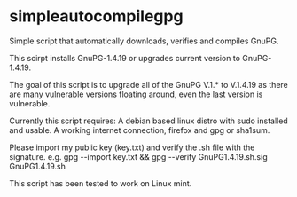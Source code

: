 # simpleautocompilegpg
Simple script that automatically downloads, verifies and compiles GnuPG. 

This scirpt installs GnuPG-1.4.19 or upgrades current version to GnuPG-1.4.19.

The goal of this script is to upgrade all of the GnuPG V.1.* to V.1.4.19 as there are many vulnerable versions floating around, even the last version is vulnerable.

Currently this script requires: A debian based linux distro with sudo installed and usable. A working internet connection, firefox and gpg or sha1sum.

Please import my public key (key.txt) and verify the .sh file with the signature. e.g. gpg --import key.txt && gpg --verify GnuPG1.4.19.sh.sig GnuPG1.4.19.sh 

This script has been tested to work on Linux mint.
